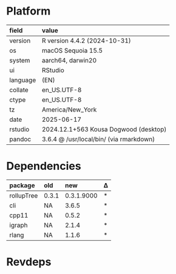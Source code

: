 # Platform

|field    |value                                   |
|:--------|:---------------------------------------|
|version  |R version 4.4.2 (2024-10-31)            |
|os       |macOS Sequoia 15.5                      |
|system   |aarch64, darwin20                       |
|ui       |RStudio                                 |
|language |(EN)                                    |
|collate  |en_US.UTF-8                             |
|ctype    |en_US.UTF-8                             |
|tz       |America/New_York                        |
|date     |2025-06-17                              |
|rstudio  |2024.12.1+563 Kousa Dogwood (desktop)   |
|pandoc   |3.6.4 @ /usr/local/bin/ (via rmarkdown) |

# Dependencies

|package    |old   |new        |Δ  |
|:----------|:-----|:----------|:--|
|rollupTree |0.3.1 |0.3.1.9000 |*  |
|cli        |NA    |3.6.5      |*  |
|cpp11      |NA    |0.5.2      |*  |
|igraph     |NA    |2.1.4      |*  |
|rlang      |NA    |1.1.6      |*  |

# Revdeps

